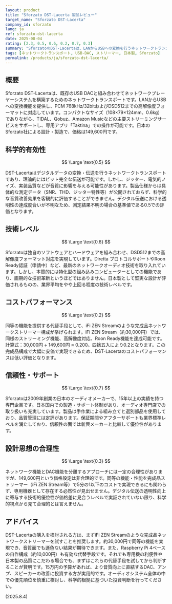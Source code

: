```yaml
---
layout: product
title: "Sforzato DST-Lacerta 製品レビュー"
target_name: "Sforzato DST-Lacerta"
company_id: sforzato
lang: ja
ref: sforzato-dst-lacerta
date: 2025-08-04
rating: [2.3, 0.5, 0.6, 0.2, 0.7, 0.3]
summary: "SforzatoのDST-Lacertaは、LANからUSBへの変換を行うネットワークトランスポートです。DSD512まで対応し日本製の品質を誇りますが、同等機能を完成品の安価ストリーマーで実現可能なため、コストパフォーマンスに課題があります。"
tags: [ネットワークトランスポート, USB-DAC, ストリーマー, 日本製, Sforzato]
permalink: /products/ja/sforzato-dst-lacerta/
---
```


## 概要

Sforzato DST-Lacertaは、既存のUSB DACと組み合わせてネットワークプレーヤーシステムを構築するためのネットワークトランスポートです。LANからUSBへの変換機能を提供し、PCM 768kHz/32bitおよびDSD512までの高解像度フォーマットに対応しています。コンパクトなサイズ（108×79×124mm、0.6kg）でありながら、TIDAL、Qobuz、Amazon Musicなどの主要ストリーミングサービスをサポートし、専用アプリ「Taktina」での操作が可能です。日本のSforzato社による設計・製造で、価格は149,600円です。

## 科学的有効性

$$ \Large \text{0.5} $$

DST-Lacertaはデジタルデータの変換・伝送を行うネットワークトランスポートであり、理論的にはビット完全な伝送が可能です。しかし、ジッター、電気的ノイズ、実装品質などが音質に影響を与える可能性があります。製品仕様からは具体的な測定データ（SNR、THD、ジッター特性等）が公開されておらず、科学的な音質改善効果を客観的に評価することができません。デジタル伝送における透明性の達成度合いが不明なため、測定結果不明の場合の基準値である0.5での評価となります。

## 技術レベル

$$ \Large \text{0.6} $$

Sforzatoは独自のソフトウェアとハードウェアを組み合わせ、DSD512までの高解像度フォーマット対応を実現しています。Diretta プロトコルサポートやRoon Ready認証（申請中）など、最新のネットワークオーディオ技術を取り入れています。しかし、本質的には特化型の組み込みコンピューターとしての機能であり、画期的な技術革新というほどではありません。日本製として堅実な設計が評価されるものの、業界平均をやや上回る程度の技術レベルです。

## コストパフォーマンス

$$ \Large \text{0.2} $$

同等の機能を提供する代替手段として、iFi ZEN Streamのような完成品ネットワークストリーマー構成が挙げられます。iFi ZEN Stream（約30,000円）では、同様のストリーミング機能、高解像度対応、Roon Ready機能を達成可能です。計算式：30,000円 ÷ 149,600円 ≈ 0.200。四捨五入により0.2となります。この完成品構成で大幅に安価で実現できるため、DST-Lacertaのコストパフォーマンスは低い評価となります。

## 信頼性・サポート

$$ \Large \text{0.7} $$

Sforzatoは2009年創業の日本のオーディオメーカーで、15年以上の実績を持つ専門企業です。日本国内での製造・サポート体制があり、オーディオ専門店での取り扱いも充実しています。製品は手作業による組み立てと選別部品を使用しており、品質管理には定評があります。保証期間やアフターサポートも業界標準レベルを満たしており、信頼性の面では新興メーカーと比較して優位性があります。

## 設計思想の合理性

$$ \Large \text{0.3} $$

ネットワーク機能とDAC機能を分離するアプローチには一定の合理性がありますが、149,600円という価格設定は非合理的です。同等の機能・性能を完成品ストリーマー（iFi ZEN Stream等）で5分の1以下のコストで実現できるにも関わらず、専用機器として存在する必然性が見出せません。デジタル伝送の透明性向上に寄与する技術的優位性が価格差に見合うレベルで実証されていない限り、科学的視点から見て合理的とは言えません。

## アドバイス

DST-Lacertaの購入を検討される方は、まずiFi ZEN Streamのような完成品ネットワークストリーマーを試すことを推奨します。約30,000円で同等の機能を実現でき、音質面でも遜色ない結果が期待できます。また、Raspberry Pi 4ベースの自作構成（約10,000円）も有効な代替手段です。それでも専用機の利便性や日本製の品質にこだわる場合でも、まずはこれらの代替手段を試してから判断することが賢明です。15万円の予算があれば、より音質向上に直結するDAC、アンプ、スピーカーの改善に投資する方が実用的です。オーディオシステム全体の中での優先順位を慎重に検討し、科学的根拠に基づいた投資判断を行ってください。

(2025.8.4)

